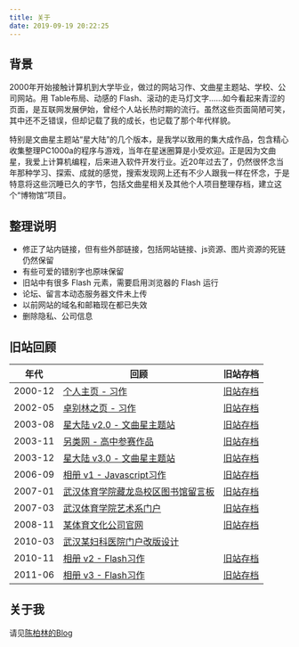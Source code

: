 ```yaml
---
title: 关于
date: 2019-09-19 20:22:25
---
```


## 背景
2000年开始接触计算机到大学毕业，做过的网站习作、文曲星主题站、学校、公司网站。用 Table布局、动感的 Flash、滚动的走马灯文字……如今看起来青涩的页面，是互联网发展伊始，曾经个人站长热时期的流行。虽然这些页面简陋可笑，其中还不乏错误，但却记载了我的成长，也记载了那个年代样貌。

特别是文曲星主题站“星大陆”的几个版本，是我学以致用的集大成作品，包含精心收集整理PC1000a的程序与游戏，当年在星迷圈算是小受欢迎。正是因为文曲星，我爱上计算机编程，后来进入软件开发行业。近20年过去了，仍然很怀念当年那种学习、探索、成就的感觉，搜索发现网上还有不少人跟我一样在怀念，于是特意将这些沉睡已久的字节，包括文曲星相关及其他个人项目整理存档，建立这个“博物馆”项目。

## 整理说明
- 修正了站内链接，但有些外部链接，包括网站链接、js资源、图片资源的死链仍然保留
- 有些可爱的错别字也原味保留
- 旧站中有很多 Flash 元素，需要启用浏览器的 Flash 运行
- 论坛、留言本动态服务器文件未上传
- 以前网站的域名和邮箱现在都已失效
- 删除隐私、公司信息

## 旧站回顾
|   年代  |   回顾  |   旧站存档    |
|--------|--------|--------------|
|   2000-12 |   [个人主页 - 习作](https://museum.berlinchan.com/2000/12/30/first-try/)    |   [旧站存档](https://museum.berlinchan.com/site/01-study/)    |
|   2002-05 |   [卓别林之页 - 习作](https://museum.berlinchan.com/2002/05/12/chaplin-page/)    |   [旧站存档](https://museum.berlinchan.com/site/02-study-Chaplin/)  |
|   2003-08 |   [星大陆 v2.0 - 文曲星主题站](https://museum.berlinchan.com/2003/08/16/star-land-v2/) |   [旧站存档](https://museum.berlinchan.com/site/03-starland-v2/) |
|   2003-11 |   [另类网 - 高中参赛作品](https://museum.berlinchan.com/2003/11/14/offbeat/)   |   [旧站存档](https://museum.berlinchan.com/site/05-offbeat/)  |
|   2003-12 |   [星大陆 v3.0 - 文曲星主题站](https://museum.berlinchan.com/2003/12/07/star-land-v3/) |   [旧站存档](https://museum.berlinchan.com/site/04-starland-v3/) |
|   2006-09 |   [相册 v1 - Javascript习作](https://museum.berlinchan.com/2006/09/20/gallery-v1/)    |   [旧站存档](https://museum.berlinchan.com/site/06-gallery-v1/website/)   |
|   2007-01 |   [武汉体育学院藏龙岛校区图书馆留言板](https://museum.berlinchan.com/2007/01/09/wipe-library-guestbook/)   |   [旧站存档](https://museum.berlinchan.com/site/10-wipe-art-portal/)   |
|   2007-03 |   [武汉体育学院艺术系门户](https://museum.berlinchan.com/2007/03/15/wipe-art-portal/)    |   [旧站存档](https://museum.berlinchan.com/site/10-wipe-art-portal/index.html)  |
|   2008-11 |   [某体育文化公司官网](https://museum.berlinchan.com/2008/11/18/comeplay/) |   [旧站存档](https://museum.berlinchan.com/site/09-comeplay/)    |
|   2010-03 |   [武汉某妇科医院门户改版设计](https://museum.berlinchan.com/2010/03/29/hospital-job/) |   |
|   2010-11 |   [相册 v2 - Flash习作](https://museum.berlinchan.com/2010/11/23/gallery-v2/) |   [旧站存档](https://museum.berlinchan.com/site/07-gallery-v2/)   |
|   2011-06 |   [相册 v3 - Flash习作](https://museum.berlinchan.com/2011/06/20/gallery-v3/) |   [旧站存档](https://museum.berlinchan.com/site/08-gallery-v3/)   |

## 关于我
请见[陈柏林的Blog](https://www.berlinchan.com/pages/about#%E5%85%B3%E4%BA%8E%E6%88%91)
